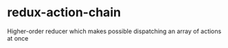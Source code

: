 # redux-action-chain
Higher-order reducer which makes possible dispatching an array of actions at once
